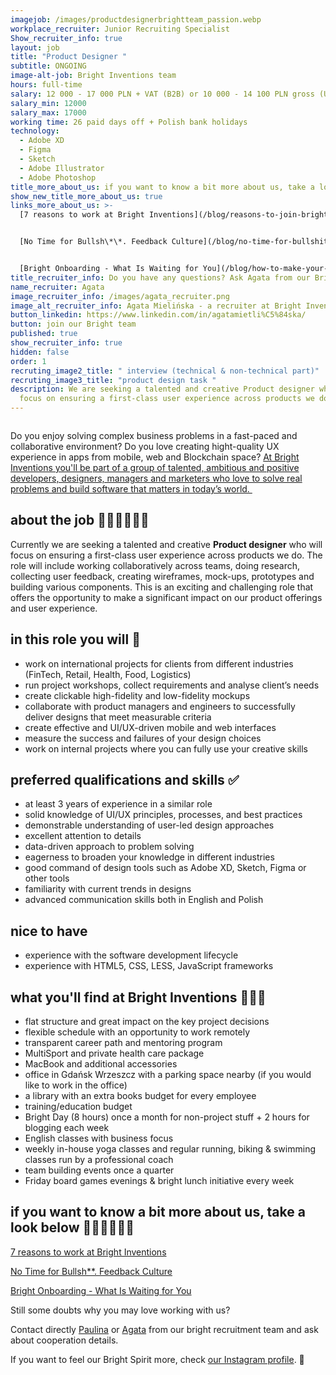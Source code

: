 ```yaml
---
imagejob: /images/productdesignerbrightteam_passion.webp
workplace_recruiter: Junior Recruiting Specialist
Show_recruiter_info: true
layout: job
title: "Product Designer "
subtitle: ONGOING
image-alt-job: Bright Inventions team
hours: full-time
salary: 12 000 - 17 000 PLN + VAT (B2B) or 10 000 - 14 100 PLN gross (UoP)
salary_min: 12000
salary_max: 17000
working time: 26 paid days off + Polish bank holidays
technology:
  - Adobe XD
  - Figma
  - Sketch
  - Adobe Illustrator
  - Adobe Photoshop
title_more_about_us: if you want to know a bit more about us, take a look below 🙋🏻‍♀️🙋🏻‍♂️
show_new_title_more_about_us: true
links_more_about_us: >-
  [7 reasons to work at Bright Inventions](/blog/reasons-to-join-bright)


  [No Time for Bullsh\*\*. Feedback Culture](/blog/no-time-for-bullshit-feedback-culture/)


  [Bright Onboarding - What Is Waiting for You](/blog/how-to-make-your-onboarding-bright)
title_recruiter_info: Do you have any questions? Ask Agata from our Bright team!
name_recruiter: Agata
image_recruiter_info: /images/agata_recruiter.png
image_alt_recruiter_info: Agata Mielińska - a recruiter at Bright Inventions
button_linkedin: https://www.linkedin.com/in/agatamietli%C5%84ska/
button: join our Bright team
published: true
show_recruiter_info: true
hidden: false
order: 1
recruting_image2_title: " interview (technical & non-technical part)"
recruting_image3_title: "product design task "
description: We are seeking a talented and creative Product designer who will
  focus on ensuring a first-class user experience across products we do. Apply!
---
```

![]()

Do you enjoy solving complex business problems in a fast-paced and collaborative environment? Do you love creating hight-quality UX experience in apps from mobile, web and Blockchain space? [At Bright Inventions you'll be part of a group of talented, ambitious and positive developers, designers, managers and marketers who love to solve real problems and build software that matters in today’s world. ](https://brightinventions.pl/about-us/team/)

## about the job 🧑🏻‍🎨🧑🏻‍🎨

Currently we are seeking a talented and creative **Product designer** who will focus on ensuring a first-class user experience across products we do. The role will include working collaboratively across teams, doing research, collecting user feedback, creating wireframes, mock-ups, prototypes and building various components. This is an exciting and challenging role that offers the opportunity to make a significant impact on our product offerings and user experience.   

## in this role you will 🙌

* work on international projects for clients from different industries (FinTech, Retail, Health, Food, Logistics) 
* run project workshops, collect requirements and analyse client’s needs 
* create clickable high-fidelity and low-fidelity mockups
* collaborate with product managers and engineers to successfully deliver designs that meet measurable criteria
* create effective and UI/UX-driven mobile and web interfaces
* measure the success and failures of your design choices
* work on internal projects where you can fully use your creative skills 

## preferred qualifications and skills ✅

* at least 3 years of experience in a similar role
* solid knowledge of UI/UX principles, processes, and best practices
* demonstrable understanding of user-led design approaches
* excellent attention to details
* data-driven approach to problem solving
* eagerness to broaden your knowledge in different industries 
* good command of design tools such as Adobe XD, Sketch, Figma or other tools 
* familiarity with current trends in designs 
* advanced communication skills both in English and Polish

## nice to have

* experience with the software development lifecycle
* experience with HTML5, CSS, LESS, JavaScript frameworks

## what you'll find at Bright Inventions 🚀🚀🚀

* flat structure and great impact on the key project decisions
* flexible schedule with an opportunity to work remotely 
* transparent career path and mentoring program
* MultiSport and private health care package
* MacBook and additional accessories
* office in Gdańsk Wrzeszcz with a parking space nearby (if you would like to work in the office) 
* a library with an extra books budget for every employee 
* training/education budget
* Bright Day (8 hours) once a month for non-project stuff + 2 hours for blogging each week 
* English classes with business focus
* weekly in-house yoga classes and regular running, biking & swimming classes run by a professional coach 
* team building events once a quarter 
* Friday board games evenings & bright lunch initiative every week 

## if you want to know a bit more about us, take a look below 🙋🏻‍♀️🙋🏻‍♂️

[7 reasons to work at Bright Inventions](https://brightinventions.pl/blog/reasons-to-join-bright)

[No Time for Bullsh\*\*. Feedback Culture](https://brightinventions.pl/blog/no-time-for-bullshit-feedback-culture/)

[Bright Onboarding - What Is Waiting for You](https://brightinventions.pl/blog/how-to-make-your-onboarding-bright)

Still some doubts why you may love working with us?

Contact directly [Paulina](https://www.linkedin.com/in/paulina-trendel-666281175/) or [Agata](https://www.linkedin.com/in/agatamietli%C5%84ska/) from our bright recruitment team and ask about cooperation details.

If you want to feel our Bright Spirit more, check [our Instagram profile](https://www.instagram.com/bright_inventions/?hl=en). 🧡